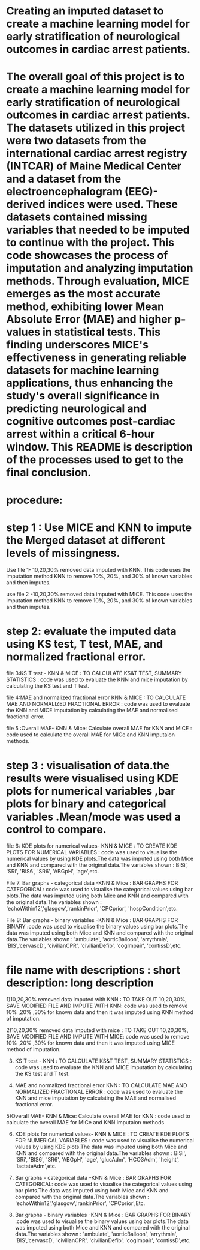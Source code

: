 # Creating an imputed dataset to create a machine learning model for early stratification of neurological outcomes in cardiac arrest patients. 
#  The overall goal of this project is to create a machine learning model for early stratification of neurological outcomes in cardiac arrest patients. The datasets utilized in this project were two datasets from the international cardiac arrest registry (INTCAR) of Maine Medical Center and a dataset from the electroencephalogram (EEG)-derived indices were used. These datasets contained missing variables that needed to be imputed to continue with the project. This code showcases the process of imputation and analyzing imputation methods. Through evaluation, MICE emerges as the most accurate method, exhibiting lower Mean Absolute Error (MAE) and higher p-values in statistical tests. This finding underscores MICE's effectiveness in generating reliable datasets for machine learning applications, thus enhancing the study's overall significance in predicting neurological and cognitive outcomes post-cardiac arrest within a critical 6-hour window. This README is description of the processes used to get to the final conclusion. 

# procedure: 
# step 1 : Use MICE and KNN to impute the Merged dataset at different levels of missingness. 
Use file 1- 10,20,30% removed data imputed with KNN. This code uses the imputation method KNN to remove 10%, 20%, and 30% of known variables and then imputes. 

use file 2 -10,20,30% removed data imputed with MICE.  This code uses the imputation method KNN to remove 10%, 20%, and 30% of known variables and then imputes. 

# step 2: evaluate the imputed data using KS test, T test, MAE, and normalized fractional error. 

file 3:KS T test - KNN & MICE : TO CALCULATE KS&T TEST, SUMMARY STATISTICS : code was used to evaluate the KNN and mice imputation by calculating the KS test and T test.

file 4:MAE and normalized fractional error KNN & MICE : TO CALCULATE MAE AND NORMALIZED FRACTIONAL ERROR : code was used to evaluate the KNN and MICE imputation by calculating the MAE and normalised fractional error.

file 5 :Overall MAE- KNN & Mice: Calculate overall MAE for KNN and MICE : code used to calculate the overall MAE for MICe and KNN imputaion methods.

# step 3 : visualisation of data.the results were visualised using KDE plots for numerical variables ,bar plots for binary and categorical variables .Mean/mode was used a control to compare.

file 6: KDE plots for numerical values- KNN & MICE : TO CREATE KDE PLOTS FOR NUMERICAL VARIABLES : code was used to visualise the numerical values by using KDE plots.The data was imputed using both Mice and KNN and compared with the original data.The variables shown : BISi', 'SRi', 'BIS6', 'SR6', 'ABGpH', 'age',etc.

File 7: Bar graphs - categorical data -KNN & Mice : BAR GRAPHS FOR CATEGORICAL: code was used to visualise the categorical values using bar plots.The data was imputed using both Mice and KNN and compared with the original data.The variables shown : 'echoWithin12','glasgow','rankinPrior', 'CPCprior', 'hospCondition',etc.

File 8: Bar graphs - binary variables -KNN & Mice : BAR GRAPHS FOR BINARY :code was used to visualise the binary values using bar plots.The data was imputed using both Mice and KNN and compared with the original data.The variables shown : 'ambulate', 'aorticBalloon', 'arrythmia', 'BIS','cervascD', 'civilianCPR', 'civilianDefib', 'cogImpair', 'contissD',etc.

# file name with descriptions : short description: long description 
1)10,20,30% removed data imputed with KNN : TO TAKE OUT 10,20,30%, SAVE MODIFIED FILE AND IMPUTE WITH KNN: code was used to remove 10% ,20% ,30% for known data and then it was imputed using KNN method of imputation.

2)10,20,30% removed data imputed with mice : TO TAKE OUT 10,20,30%, SAVE MODIFIED FILE AND IMPUTE WITH MICE: code was used to remove 10% ,20% ,30% for known data and then it was imputed using MICE method of imputation.

3) KS T test - KNN : TO CALCULATE KS&T TEST, SUMMARY STATISTICS : code was used to evaluate the KNN and MICE imputation by calculating the KS test and T test.
  
4) MAE and normalized fractional error KNN : TO CALCULATE MAE AND NORMALIZED FRACTIONAL ERROR : code was used to evaluate the KNN and mice imputation by calculating the MAE and normalised fractional error.
   
5)Overall MAE- KNN & Mice: Calculate overall MAE for KNN : code used to calculate the overall MAE for MICe and KNN imputaion methods 

6) KDE plots for numerical values- KNN & MICE : TO CREATE KDE PLOTS FOR NUMERICAL VARIABLES : code was used to visualise the numerical values by using KDE plots.The data was imputed using both Mice and KNN and compared with the original data.The variables shown : BISi', 'SRi', 'BIS6', 'SR6', 'ABGpH', 'age', 'glucAdm', 'HCO3Adm', 'height', 'lactateAdm',etc.
   
7) Bar graphs - categorical data -KNN & Mice : BAR GRAPHS FOR CATEGORICAL: code was used to visualise the categorical values using bar plots.The data was imputed using both Mice and KNN and compared with the original data.The variables shown : 'echoWithin12','glasgow','rankinPrior', 'CPCprior',Etc.

8) Bar graphs - binary variables -KNN & Mice : BAR GRAPHS FOR BINARY :code was used to visualise the binary values using bar plots.The data was imputed using both Mice and KNN and compared with the original data.The variables shown : 'ambulate', 'aorticBalloon', 'arrythmia', 'BIS','cervascD', 'civilianCPR', 'civilianDefib', 'cogImpair', 'contissD',etc.

